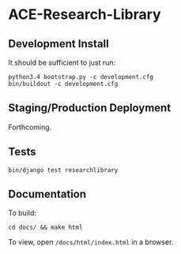 # ACE-Research-Library

## Development Install

It should be sufficient to just run:

    python3.4 bootstrap.py -c development.cfg
    bin/buildout -c development.cfg

## Staging/Production Deployment

Forthcoming.

## Tests

    bin/django test researchlibrary

## Documentation

To build:

    cd docs/ && make html

To view, open `/docs/html/index.html` in a browser.
